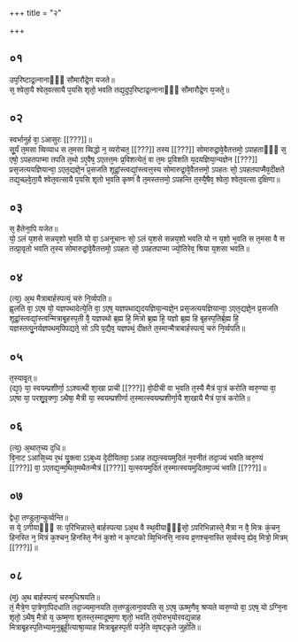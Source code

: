 +++
title = "२"

+++
## ०१
उप᳘रिष्टाद्र᳘त्नानाᳫँ᳭ सौमारौद्रे᳘ण यजते॥  
स᳘ श्वेता᳘यै श्वेत᳘वत्सायै प᳘यसि शृतो᳘ भवति तद्य᳘दुप᳘रिष्टाद्र᳘त्नानाᳫँ᳭ सौमारौद्रे᳘ण य᳘जते᳘॥  
## ०२
स्वर्भानुर्ह वा᳘ ऽआसुरः [[???]]॥  
सू᳘र्यं त᳘मसा व्विव्याध स त᳘मसा व्विद्धो न᳘ व्यरोचत᳘ [[???]] तस्य [[???]] सोमारुद्रा᳘वे᳘वैतत्तमो᳘ ऽपाहताᳫँ᳭ स᳘ एषो᳘ ऽपहतपाप्मा तपति त᳘थो ऽए᳘वैष᳘ ऽएतत्त᳘मः प्र᳘विशत्येतं᳘ वा त᳘मः प्र᳘विशति य᳘दयज्ञिया᳘न्यज्ञेन [[???]] प्रस᳘जत्ययज्ञियान्वा᳘ ऽएत᳘द्यज्ञे᳘न प्र᳘सजति शूद्रां᳘स्त्वद्यां᳘स्त्वत्त᳘स्य सोमारुद्रा᳘वे᳘वैतत्तमो᳘ ऽपहतः सो᳘ ऽपहतपाप्मैव᳘दीक्षते तद्य᳘च्छ्वे᳘ता᳘यै श्वेत᳘वत्सायै प᳘यसि शृतो भ᳘वति कृष्णं वै त᳘मस्तत्तमो᳘ ऽपहन्ति त᳘स्यै᳘षैव᳘ श्वेता᳘ श्वेत᳘वत्सा द᳘क्षिणा॥  
## ०३
स᳘ हैतेना᳘पि यजेत॥  
यो᳘ ऽलं य᳘शसे सन्नय᳘शो भ᳘वति यो वा᳘ ऽअनूचानः सो᳘ ऽलं य᳘शसे सन्नय᳘शो भवति यो न य᳘शो भ᳘वति स त᳘मसा वै स तत्प्रा᳘वृतो भवति त᳘स्य सोमारुद्रा᳘वे᳘वैतत्तमो᳘ ऽपहतः सो᳘ ऽपहतपाप्मा ज्यो᳘तिरेव᳘ श्रिया य᳘शसा भवति॥  
## ०४
(त्य᳘) अ᳘थ मैत्राबार्हस्पत्यं᳘ चरुं नि᳘र्व्वपति॥  
ह्व᳘लति वा᳘ ऽएष यो᳘ यज्ञपथादेत्ये᳘ति वा᳘ ऽएष᳘ यज्ञपथाद्य᳘दयज्ञिया᳘न्यज्ञे᳘न प्रस᳘जत्ययज्ञियान्वा᳘ ऽएत᳘द्यज्ञे᳘न प्र᳘सजति शूद्रां᳘स्त्वद्यां᳘स्त्वन्मित्राबृ᳘हस्प᳘ती वै᳘ यज्ञपथो ब्र᳘ह्म हि᳘ मित्रो ब्र᳘ह्म हि᳘ यज्ञो ब्र᳘ह्म हि बृ᳘हस्प᳘तिर्ब्र᳘ह्म हि᳘ यज्ञस्तत्पु᳘नर्यज्ञपथम᳘पिपद्यते᳘ सो ऽपि प᳘द्यैव᳘ यज्ञपथं᳘ दीक्षते त᳘स्मान्मैत्राबार्हस्पत्यं᳘ चरुं नि᳘र्व्वपति॥  
## ०५
त᳘स्यावृ᳘त्॥  
(द्या᳘) या᳘ स्वयम्प्रशीर्णा᳘ ऽऽश्वत्थी शा᳘खा प्राची [[???]] वो᳘दीची वा भ᳘वति त᳘स्यै मैत्रं पा᳘त्रं करोति व्वरु᳘ण्या वा᳘ ऽएषा या᳘ परशु᳘वृक्णा᳘ ऽथैषा᳘ मैत्री या᳘ स्वयम्प्रशीर्णा त᳘स्मात्स्वयम्प्रशीर्णा᳘यै शा᳘खायै मैत्रं पा᳘त्रं करोति॥  
## ०६
(त्य᳘) अ᳘थात᳘च्य द᳘धि॥  
वि᳘नाट ऽआसि᳘च्य र᳘थं यु᳘क्त्वा ऽऽब᳘ध्य दे᳘दीयितवा᳘ ऽआह तद्य᳘त्स्वयमुदितं न᳘वनीतं तदा᳘ज्यं भवति व्वरु᳘ण्यं [[???]] वा᳘ ऽएतद्य᳘न्म᳘थित᳘मथैतन्मैत्रं [[???]] य᳘त्स्वयमुदितं त᳘स्मात्स्वयमुदितमा᳘ज्यं भवति [[???]]॥  
## ०७
द्वेधा᳘ तण्डुला᳘न्कुर्व्वन्ति॥  
स ये᳘ ऽणीयाᳫँ᳭ सः प᳘रिभिन्नास्ते᳘ बार्हस्पत्या ऽअ᳘थ वै स्थ᳘वीयाᳫँ᳭सो᳘ ऽपरिभिन्नास्ते᳘ मैत्रा न वै᳘ मित्रः कं᳘चन᳘ हिनस्ति न᳘ मित्रं क᳘श्चन᳘ हिनस्ति᳘ नैनं कुशो न क᳘ण्टको व्वि᳘भिनत्ति᳘ नास्य व्र᳘णश्च᳘नास्ति स᳘र्व्वस्य᳘ ह्येव᳘ मित्रो᳘ मित्रम् [[???]]॥  
## ०८
(म᳘) अ᳘थ बार्हस्पत्यं᳘ चरुम᳘धिश्रयति॥  
तं᳘ मैत्रे᳘ण पा᳘त्रेणा᳘पिदधाति तदा᳘ज्यमा᳘नयति त᳘त्तण्डुलाना᳘वपति स᳘ ऽएष᳘ ऊष्म᳘णैव᳘ श्रप्यते व्वरु᳘ण्यो वा᳘ ऽएष᳘ यो ऽग्नि᳘ना शृतो᳘ ऽथैष᳘ मैत्रो य᳘ ऊष्म᳘णा शृतस्त᳘स्मादूष्म᳘णा शृतो᳘ भवति त᳘योरुभ᳘योरवद्य᳘न्नाह मित्राबृ᳘हस्प᳘तिभ्याम᳘नुब्रूही᳘त्याश्रा᳘व्याह मित्राबृ᳘हस्प᳘ती यजे᳘ति व्व᳘षट्कृते जुहोति॥  
